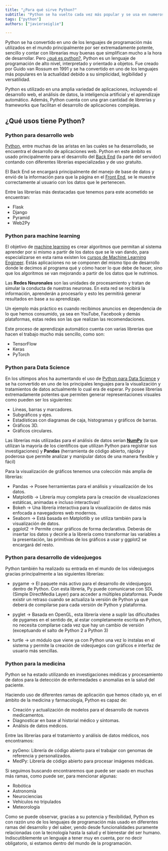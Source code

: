 ```yaml
---
title: "¿Para qué sirve Python?"
subtitle: "Python se ha vuelto cada vez más popular y se usa en numerosas ramas de nuestra vida diaria. Algunas de las ramas son Aprendizaje automático, Ciencia de datos, Medicina, Introducción a la programación, entre una larga lista de otras."
tags: ["python"]
authors: ["javierseiglie"]

---
```


Python se ha convertido en uno de los lenguajes de programación más utilizados en el mundo principalmente por ser extremadamente potente, sencillo y contar con librearías muy buenas que simplifican mucho a la hora de desarrollar. Pero [¿qué es python?](https://4geeks.com/es/lesson/que-es-python-tutorial), Python es un lenguaje de programación de alto nivel, interpretado y orientado a objetos. Fue creado por Guido van Rossum en 1991 y se ha convertido en uno de los lenguajes más populares en la actualidad debido a su simplicidad, legibilidad y versatilidad.

Python es utilizado en una amplia variedad de aplicaciones, incluyendo el desarrollo web, el análisis de datos, la inteligencia artificial y el aprendizaje automático. Además, Python cuenta con una gran cantidad de librerías y frameworks que facilitan el desarrollo de aplicaciones complejas.

## ¿Qué usos tiene Python?

### Python para desarrollo web 

[Python](https://4geeks.com/technology/python), entre muchas de las aristas en las cuales se ha desarrollado, se encuentra el desarrollo de aplicaciones web. Python en este ámbito es usado principalmente para el desarrollo del [Back End](https://4geeks.com/es/lesson/backend-developer-es) (la parte del servidor) contando con diferentes librerías especializadas y de uso gratuito. 

El Back End se encargará principalmente del manejo de base de datos y envió de la información para que la página en el [Front End](https://4geeks.com/es/lesson/what-is-front-end-development-es), se le muestre correctamente al usuario con los datos que le pertenecen. 

Entre las librerías más destacadas que tenemos para este acometido se encuentran: 

- Flask 
- Django 
- Pyramid 
- Web2Py 

### Python para machine learning 

El objetivo de [machine learning](https://4geeksacademy.com/us/coding-bootcamps/datascience-machine-learning) es crear algoritmos que permitan al sistema aprender por si mismo a partir de los datos que se le van dando, para especializarse en esta rama existen los [cursos de Machine Learning Engineer](https://4geeksacademy.com/es/coding-bootcamps/curso-datascience-machine-learning/). Estás aplicaciones no se componen del mismo tipo de desarrollo donde le decimos al programa qué y cómo hacer lo que debe de hacer, sino que los algoritmos se van mejorando a partir de los datos que le nutrimos.  

Las **Redes Neuronales** son las unidades de procesamiento y tratan de simular la conducta de nuestras neuronas. En esta red se recibirá la información, aprenderán a procesarlo y esto les permitirá generar resultados en base a su aprendizaje.  

Un ejemplo más práctico es cuando recibimos anuncios en dependencia de lo que hemos consumido, ya sea en YouTube, Facebook y demás plataformas, estas redes son las que realizan las recomendaciones. 

Este proceso de aprendizaje automático cuenta con varias librerías que hacen el trabajo mucho más sencillo, como son: 

- TensorFlow 
- Keras 
- PyTorch 

### Python para Data Science 

En los ultimpos años ha aumentando el uso de [Python para Data Science](https://4geeks.com/es/lesson/datascience-con-python) y  se ha convertido en uno de los principales lenguajes para la visualización y tratamientos de datos actualmente lo cual era de esperar. Py posee librerías extremadamente potentes que permiten generar representaciones visuales como pueden ser los siguientes: 

- Líneas, barras y marcadores.
- Subgráficos y ejes.
- Estadísticas con diagramas de caja, histogramas y gráficos de barras.
- Gráficos 3D.
- Gráficos circulares.  

Las librerías más utilizadas para el análisis de datos serían **[NumPy](https://numpy.org/)** (la que utilizan la mayoría de los científicos que utilizan Python para registrar sus investigaciones) y **Pandas** (herramienta de código abierto, rápida y poderosa que permite analizar y manipular datos de una manera flexible y fácil) 

Para la visualización de gráficos tenemos una colección más amplia de librerías: 

- Pandas -> Posee herramientas para el análisis y visualización de los datos.
- Matplotlib -> Librería muy completa para la creación de visualizaciones estáticas, animadas e incluso interactivas!
- Bokeh -> Una librería interactiva para la visualización de datos más enfocada a navegadores web modernos.
- Seaborn -> Está basada en Matplotlib y se utiliza también para la visualización de datos.
- ggplot2 -> Permite crear gráficos de forma declarativa. Deberás de insertar los datos y decirle a la librería como transformar las variables a la presentación, las primitivas de los gráficos a usar y ggplot2 se encargará del resto.

### Python para desarrollo de videojuegos

Python también ha realizado su entrada en el mundo de los videojuegos gracias principalmente a las siguientes librerías: 

- pygame -> El paquete más activo para el desarrollo de videojuegos dentro de Python. Con esta librería, Py puede comunicarse con SDL (Simple DirectMedia Layer) para acceder a múltiples plataformas. Puede existir un retraso cuando se actualiza la versión de Python ya que deberá de compilarse para cada versión de Python y plataforma. 

- pyglet -> Basada en OpenGL, esta librería viene a suplir las dificultades de pygames en el sentido de, al estar completamente escrita en Python, no necesita compilarse cada vez que hay un cambio de versión (exceptuando el salto de Python 2 a Python 3) 

- turtle -> un módulo que viene ya con Python una vez lo instalas en el sistema y permite la creación de videojuegos con gráficos e interfaz de usuario más sencillas.  

### Python para la medicina 

Python se ha estado utilizando en investigaciones médicas y procesamiento de datos para la detección de enfermedades o anomalías en la salud del paciente. 

Haciendo uso de diferentes ramas de aplicación que hemos citado ya, en el ámbito de la medicina y farmacología, Python es capaz de: 

- Creación y actualización de modelos para el desarrollo de nuevos medicamentos. 
- Diagnosticar en base al historial médico y síntomas.
- Análisis de datos médicos.

Entre las librerías para el tratamiento y análisis de datos médicos, nos encontramos: 

- pyGeno: Librería de código abierto para el trabajar con genomas de referencia y personalizados.
- MedPy: Librería de código abierto para procesar imágenes médicas.

Si seguimos buscando encontraremos que puede ser usado en muchas más ramas, como puede ser, para mencionar algunas:

- Robótica
- Astronomía
- Neurociencias
- Vehículos no tripulados
- Meteorología

Como se puede observar, gracias a su potencia y flexibilidad, Python es con razón uno de los lenguajes de programación más usado en diferentes ramas del desarrollo y del saber, yendo desde funcionalidades puramente relacionadas con la tecnología hasta la salud y el bienestar del ser humano. Indiscutiblemente un lenguaje a tener muy en cuenta, por no decir obligatorio, si estamos dentro del mundo de la programación. 
